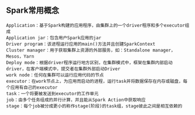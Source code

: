 ## Spark常用概念


	Application：基于Spark构建的应用程序，由集群上的一个driver程序和多个executor组成
	Application jar：包含用户Spark应用的jar
	Driver program：该进程运行应用的main()方法并且创建SparkContext
	Cluster manager：用于获取集群上资源的外部服务，如：Standalone manager，Mesos，Yarn
	Deploy mode：根据driver程序运行地方区别，在集群模式中，框架在集群内部启动driver，在客户端模式中，提交者在集群外部启动Driver
	work node：任何在集群可以运行应用代码的节点
	executor：在work节点上，为应用而启动的进程，运行task并将数据保存在内存或磁盘，每个应用有自己的executor
	task：一个将要被发送到executor的工作单元
	job：由多个任务组成的并行计算，并且能从Spark Action中获取响应
	stage：每个job被分成更小的称作stage(阶段)的task组，stage彼此之间是相互依赖的
